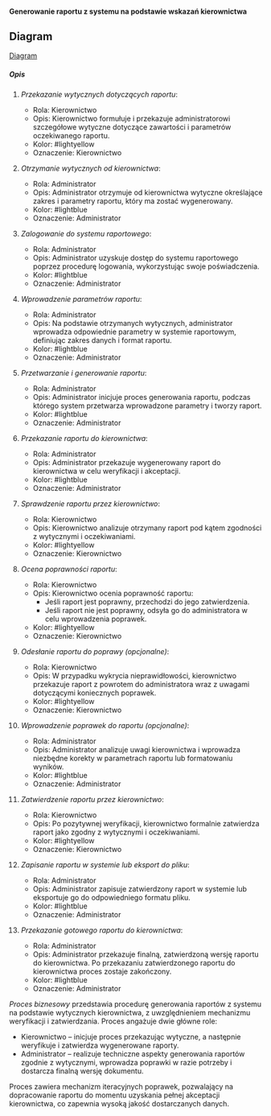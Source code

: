 #### Generowanie raportu z systemu na podstawie wskazań kierownictwa

## Diagram

[Diagram](PB0006.puml)

##### Opis

1.  *Przekazanie wytycznych dotyczących raportu*:
    *   Rola: Kierownictwo
    *   Opis: Kierownictwo formułuje i przekazuje administratorowi szczegółowe wytyczne dotyczące zawartości i parametrów oczekiwanego raportu.
    *   Kolor: #lightyellow
    *   Oznaczenie: Kierownictwo

2.  *Otrzymanie wytycznych od kierownictwa*:
    *   Rola: Administrator
    *   Opis: Administrator otrzymuje od kierownictwa wytyczne określające zakres i parametry raportu, który ma zostać wygenerowany.
    *   Kolor: #lightblue
    *   Oznaczenie: Administrator

3.  *Zalogowanie do systemu raportowego*:
    *   Rola: Administrator
    *   Opis: Administrator uzyskuje dostęp do systemu raportowego poprzez procedurę logowania, wykorzystując swoje poświadczenia.
    *   Kolor: #lightblue
    *   Oznaczenie: Administrator

4.  *Wprowadzenie parametrów raportu*:
    *   Rola: Administrator
    *   Opis: Na podstawie otrzymanych wytycznych, administrator wprowadza odpowiednie parametry w systemie raportowym, definiując zakres danych i format raportu.
    *   Kolor: #lightblue
    *   Oznaczenie: Administrator

5.  *Przetwarzanie i generowanie raportu*:
    *   Rola: Administrator
    *   Opis: Administrator inicjuje proces generowania raportu, podczas którego system przetwarza wprowadzone parametry i tworzy raport.
    *   Kolor: #lightblue
    *   Oznaczenie: Administrator

6.  *Przekazanie raportu do kierownictwa*:
    *   Rola: Administrator
    *   Opis: Administrator przekazuje wygenerowany raport do kierownictwa w celu weryfikacji i akceptacji.
    *   Kolor: #lightblue
    *   Oznaczenie: Administrator

7.  *Sprawdzenie raportu przez kierownictwo*:
    *   Rola: Kierownictwo
    *   Opis: Kierownictwo analizuje otrzymany raport pod kątem zgodności z wytycznymi i oczekiwaniami.
    *   Kolor: #lightyellow
    *   Oznaczenie: Kierownictwo

8.  *Ocena poprawności raportu*:
    *   Rola: Kierownictwo
    *   Opis: Kierownictwo ocenia poprawność raportu:
         *  Jeśli raport jest poprawny, przechodzi do jego zatwierdzenia.
         *  Jeśli raport nie jest poprawny, odsyła go do administratora w celu wprowadzenia poprawek.
    *   Kolor: #lightyellow
    *   Oznaczenie: Kierownictwo

9.  *Odesłanie raportu do poprawy (opcjonalne)*:
    *   Rola: Kierownictwo
    *   Opis: W przypadku wykrycia nieprawidłowości, kierownictwo przekazuje raport z powrotem do administratora wraz z uwagami dotyczącymi koniecznych poprawek.
    *   Kolor: #lightyellow
    *   Oznaczenie: Kierownictwo

10. *Wprowadzenie poprawek do raportu (opcjonalne)*:
    *   Rola: Administrator
    *   Opis: Administrator analizuje uwagi kierownictwa i wprowadza niezbędne korekty w parametrach raportu lub formatowaniu wyników.
    *   Kolor: #lightblue
    *   Oznaczenie: Administrator

11. *Zatwierdzenie raportu przez kierownictwo*:
    *   Rola: Kierownictwo
    *   Opis: Po pozytywnej weryfikacji, kierownictwo formalnie zatwierdza raport jako zgodny z wytycznymi i oczekiwaniami.
    *   Kolor: #lightyellow
    *   Oznaczenie: Kierownictwo

12. *Zapisanie raportu w systemie lub eksport do pliku*:
    *   Rola: Administrator
    *   Opis: Administrator zapisuje zatwierdzony raport w systemie lub eksportuje go do odpowiedniego formatu pliku.
    *   Kolor: #lightblue
    *   Oznaczenie: Administrator

13. *Przekazanie gotowego raportu do kierownictwa*:
    *   Rola: Administrator
    *   Opis: Administrator przekazuje finalną, zatwierdzoną wersję raportu do kierownictwa. Po przekazaniu zatwierdzonego raportu do kierownictwa proces zostaje zakończony.
    *   Kolor: #lightblue
    *   Oznaczenie: Administrator


*Proces biznesowy* przedstawia procedurę generowania raportów z systemu na podstawie wytycznych kierownictwa, z uwzględnieniem mechanizmu weryfikacji i zatwierdzania. Proces angażuje dwie główne role:
*  Kierownictwo – inicjuje proces przekazując wytyczne, a następnie weryfikuje i zatwierdza wygenerowane raporty.
*  Administrator – realizuje techniczne aspekty generowania raportów zgodnie z wytycznymi, wprowadza poprawki w razie potrzeby i dostarcza finalną wersję dokumentu.

Proces zawiera mechanizm iteracyjnych poprawek, pozwalający na dopracowanie raportu do momentu uzyskania pełnej akceptacji kierownictwa, co zapewnia wysoką jakość dostarczanych danych.